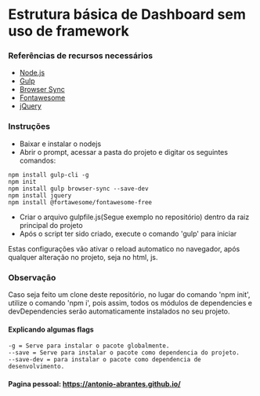 # Estrutura básica de Dashboard sem uso de framework

### Referências de recursos necessários
- [Node.js](https://nodejs.org/en/ "Node.js")
- [Gulp](https://gulpjs.com/ "Gulp")
- [Browser Sync](https://browsersync.io/ "Browser Sync")
- [Fontawesome](https://fontawesome.com/ "Fontawesome")
- [jQuery](https://jquery.com/ "jQuery")

### Instruções
- Baixar e instalar o nodejs
- Abrir o prompt, acessar a pasta do projeto e digitar os seguintes comandos: 

<!-- language: lang-js -->
    npm install gulp-cli -g
    npm init
    npm install gulp browser-sync --save-dev
    npm install jquery
    npm install @fortawesome/fontawesome-free
    
- Criar o arquivo gulpfile.js(Segue exemplo no repositório) dentro da raiz principal do projeto
- Após o script ter sido criado, execute o comando 'gulp' para iniciar

<p>
 Estas configurações vão ativar o reload automatico no navegador, após qualquer 
 alteração no projeto, seja no html, js.
</p>

### Observação

Caso seja feito um clone deste repositório, no lugar do comando 'npm init', 
utilize o comando 'npm i', pois assim, todos os módulos de dependencies e devDependencies
serão automaticamente instalados no seu projeto.

#### Explicando algumas flags
<!-- language: lang-js -->
    -g = Serve para instalar o pacote globalmente.
    --save = Serve para instalar o pacote como dependencia do projeto.
    --save-dev = para instalar o pacote como dependencia de desenvolvimento.

#### Pagina pessoal: https://antonio-abrantes.github.io/